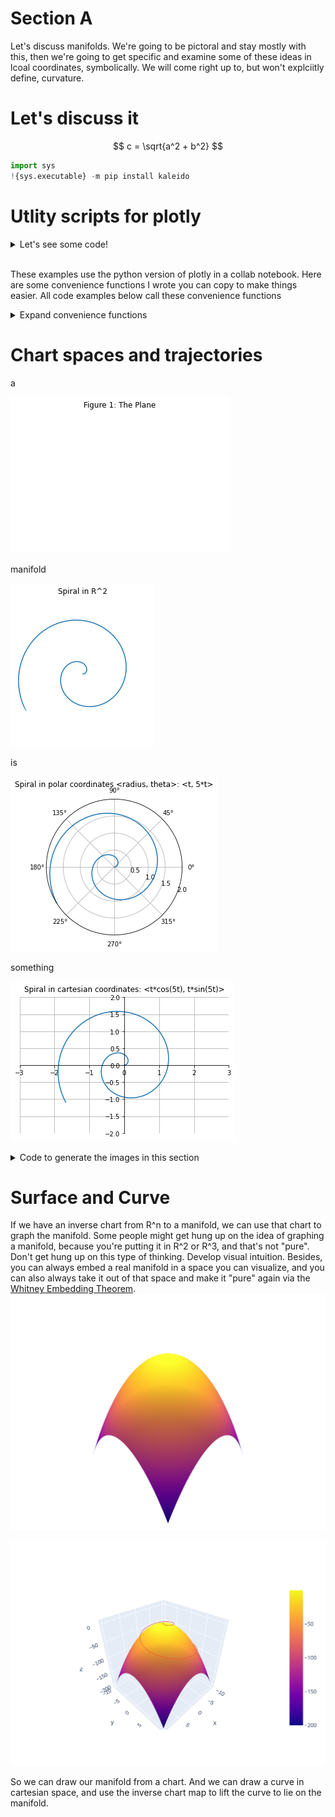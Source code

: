 # Section A

Let's discuss manifolds. We're going to be pictoral and stay mostly with this, then we're going to get specific and examine some of these ideas in lcoal coordinates, symbolically. We will come right up to, but won't explciitly define, curvature. 

# Let's discuss it

$$
c = \sqrt{a^2 + b^2}
$$

```python
import sys
!{sys.executable} -m pip install kaleido
```

# Utlity scripts for plotly

<details><summary markdown="span">Let's see some code!</summary>
    
```python
print('Hello World!')
```
Of course, it has to be Hello World, right?
</details>
<br/>

These examples use the python version of plotly in a collab notebook. Here are some convenience functions I wrote you can copy to make things easier. All code examples below call these convenience functions 


<details><summary markdown="span">Expand convenience functions</summary>

```python
# utility code for dif geo examples in python/plotly

def prettify(fig):
  fig.update_layout(scene = dict(
                    #bgcolor='rgb(0,0,0,0)',
                    xaxis = dict(
                         visible=False,
                          showticklabels=False,
                          showaxeslabels=False,
                          backgroundcolor="rgba(255, 255, 255,1)",
                          gridcolor="white",
                          showbackground=True,
                          zerolinecolor="white",
                        showgrid=False),
                    yaxis = dict(
                        visible=False,
                        showticklabels=False,
                        backgroundcolor="rgba(255, 255, 255,1)",
                        showgrid=False),
                    zaxis = dict(
                        visible=False,
                        showticklabels=False,
                        backgroundcolor="rgba(255, 255, 255,1)",
                        showgrid=False,
                        ),),
                    width=700,
                    margin=dict(r=10, l=10, b=10, t=10),
                    
                      paper_bgcolor='rgba(255,255,255,1)',
                       plot_bgcolor='rgba(0,0,0,1)',
             
                  )
  fig.update_coloraxes(showscale=False)
  return fig
    
def SVGConfig():
  config = {
  'toImageButtonOptions': {
    'format': 'svg', # one of png, svg, jpeg, webp
    'filename': 'custom_image',
    'scale': 1 # Multiply title/legend/axis/canvas sizes by this factor
  }
  }
  return config
```

</details>

# Chart spaces and trajectories

a

![png](../pics/shorter/spiral1.png)
    


manifold
    
![png](../pics/shorter/spiral2.png)
    
is


    
![png](../pics/shorter/spiral3.png)

something

![png](../pics/shorter/spiral4.png)

<details><summary markdown="span">Code to generate the images in this section</summary>
    
```python
import numpy as np
import matplotlib.pyplot as plt

# Prepare arrays x, y, z
t = np.linspace(0, 2, 1000)
r = t
theta = 5*t

#Just R^2
ax = plt.figure().add_subplot()
ax.plot(0, 0)
plt.axis('off')
ax.set_title("Figure 1: The Plane", va='bottom')

#no grid
fig, ax = plt.subplots(subplot_kw={'projection': 'polar'})
ax.plot(theta, r)
ax.set_rmax(2)
ax.set_rticks([0.5, 1, 1.5, 2])  # Less radial ticks
ax.set_rlabel_position(-22.5)  # Move radial labels away from plotted line
ax.grid(False)
plt.axis('off')
ax.set_title("Spiral in R^2", va='bottom')

#grid
fig, ax = plt.subplots(subplot_kw={'projection': 'polar'})
ax.plot(theta, r)
ax.set_rmax(2)
ax.set_rticks([0.5, 1, 1.5, 2])  # Less radial ticks
ax.set_rlabel_position(-22.5)  # Move radial labels away from plotted line
ax.grid(True)
ax.set_title("Spiral in polar coordinates <radius, theta>: <t, 5*t>", va='bottom')

ax = plt.figure().add_subplot()
t = np.linspace(0, 2, 1000)
x= t*np.cos(5*t)
y= t*np.sin(5*t)
#fig, ax = plt.subplots()
ax.plot(x, y)
ax.spines['left'].set_position('zero')
ax.spines['right'].set_color('none')
ax.spines['bottom'].set_position('zero')
ax.spines['top'].set_color('none')

ax.set(xlim=(-3, 3))
ax.set(ylim=(-2, 2))
ax.grid(True)
ax.set_title("Spiral in cartesian coordinates: <t*cos(5t), t*sin(5t)>", va='bottom')

plt.show()
```
    
</details>
    
# Surface and Curve
    
 If we have an inverse chart from R^n to a manifold, we can use that chart to graph the manifold.
 Some people might get hung up on the idea of graphing a manifold, because you're putting it in R^2 or R^3, and that's not "pure". Don't get hung up on this type of thinking. Develop visual intuition. Besides, you can always embed a real manifold in a space you can visualize, and you can also always take it out of that space and make it "pure" again via the [Whitney Embedding Theorem](https://en.wikipedia.org/wiki/Whitney_embedding_theorem). 
 ![svg](../pics/shorter/parabaloid-cart.svg)
    

![svg](../pics/shorter/shorter_surface_and_curve.svg)

So we can draw our manifold from a chart. And we can draw a curve in cartesian space, and use the inverse chart map to lift the curve to lie on the manifold.

